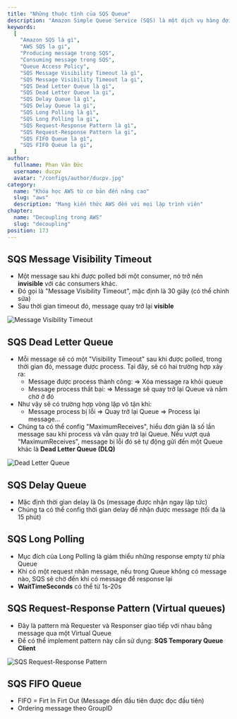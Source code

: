 ```yaml
---
title: "Những thuộc tính của SQS Queue"
description: "Amazon Simple Queue Service (SQS) là một dịch vụ hàng đợi (queue) lưu trữ message nhanh chóng, đáng tin cậy, có khả năng mở rộng và quản lý một cách đầy đủ. Với SQS, bạn có thể gửi, nhận và lưu trữ message giữa các thành phần trong một phần mềm."
keywords:
  [
    "Amazon SQS là gì",
    "AWS SQS la gi",
    "Producing message trong SQS",
    "Consuming message trong SQS",
    "Queue Access Policy",
    "SQS Message Visibility Timeout là gì",
    "SQS Message Visibility Timeout la gi",
    "SQS Dead Letter Queue là gì",
    "SQS Dead Letter Queue la gi",
    "SQS Delay Queue là gì",
    "SQS Delay Queue la gi",
    "SQS Long Polling là gì",
    "SQS Long Polling la gi",
    "SQS Request-Response Pattern là gì",
    "SQS Request-Response Pattern la gi",
    "SQS FIFO Queue là gì",
    "SQS FIFO Queue la gi",
  ]
author:
  fullname: Phan Văn Đức
  username: ducpv
  avatar: "/configs/author/ducpv.jpg"
category:
  name: "Khóa học AWS từ cơ bản đến nâng cao"
  slug: "aws"
  description: "Mang kiến thức AWS đến với mọi lập trình viên"
chapter:
  name: "Decoupling trong AWS"
  slug: "decoupling"
position: 173
---
```


## SQS Message Visibility Timeout

- Một message sau khi được polled bởi một consumer, nó trở nên **invisible** với các consumers khác.
- Đó gọi là "Message Visibility Timeout", mặc định là 30 giây (có thể chỉnh sửa)
- Sau thời gian timeout đó, message quay trở lại **visible**

![Message Visibility Timeout](https://user-images.githubusercontent.com/29729545/154991548-4f808264-b07b-418f-8c4e-0d5bd7c623eb.png)

## SQS Dead Letter Queue

- Mỗi message sẽ có một "Visibility Timeout" sau khi được polled, trong thời gian đó, message được process. Tại đây, sẽ có hai trường hợp xảy ra:
  - Message được process thành công: => Xóa message ra khỏi queue
  - Message process thất bại: => Message sẽ quay trở lại Queue và nằm chờ ở đó
- Như vậy sẽ có trường hợp vòng lặp vô tận khi:
  - Message process bị lỗi => Quay trở lại Queue => Process lại message...
- Chúng ta có thể config "MaximumReceives", hiểu đơn giản là số lần message sau khi process và vẫn quay trở lại Queue. Nếu vượt quá "MaximumReceives", message bị lỗi đó sẽ tự động gửi đến một Queue khác là **Dead Letter Queue (DLQ)**

![Dead Letter Queue](https://user-images.githubusercontent.com/29729545/154995256-cb892923-6a89-43ea-9e47-9eb901c66aed.png)

## SQS Delay Queue

- Mặc định thời gian delay là 0s (message được nhận ngay lập tức)
- Chúng ta có thể config thời gian delay để nhận được message (tối đa là 15 phút)

## SQS Long Polling

- Mục đích của Long Polling là giảm thiểu những response empty từ phía Queue
- Khi có một request nhận message, nếu trong Queue không có message nào, SQS sẽ chờ đến khi có message để response lại
- **WaitTimeSeconds** có thể từ 1s-20s

## SQS Request-Response Pattern (Virtual queues)

- Đây là pattern mà Requester và Responser giao tiếp với nhau bẳng message qua một Virtual Queue
- Để có thể implement pattern này cần sử dụng: **SQS Temporary Queue Client**

![SQS Request-Response Pattern](https://d2908q01vomqb2.cloudfront.net/1b6453892473a467d07372d45eb05abc2031647a/2019/07/26/Selection_015.png)

## SQS FIFO Queue

- FIFO = Firt In Firt Out (Message đến đầu tiên được đọc đầu tiên)
- Ordering message theo GroupID
